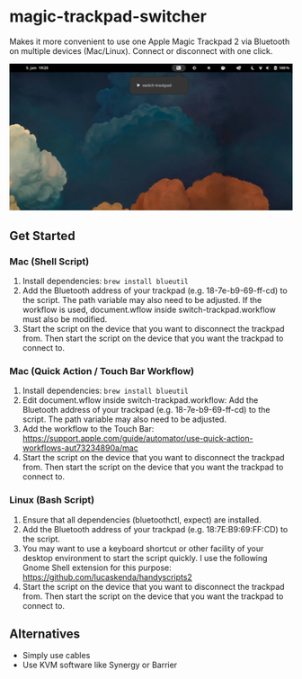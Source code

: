 # magic-trackpad-switcher
Makes it more convenient to use one Apple Magic Trackpad 2 via Bluetooth on multiple devices (Mac/Linux). 
Connect or disconnect with one click.

![preview](preview.png?raw=true "Preview")

## Get Started
### Mac (Shell Script)
1. Install dependencies: `brew install blueutil`
2. Add the Bluetooth address of your trackpad (e.g. 18-7e-b9-69-ff-cd) to the script. The path variable may also need to be adjusted. If the workflow is used, document.wflow inside switch-trackpad.workflow must also be modified.
3. Start the script on the device that you want to disconnect the trackpad from. Then start the script on the device that you want the trackpad to connect to.

### Mac (Quick Action / Touch Bar Workflow)
1. Install dependencies: `brew install blueutil`
2. Edit document.wflow inside switch-trackpad.workflow: Add the Bluetooth address of your trackpad (e.g. 18-7e-b9-69-ff-cd) to the script. The path variable may also need to be adjusted.
3. Add the workflow to the Touch Bar: https://support.apple.com/guide/automator/use-quick-action-workflows-aut73234890a/mac
4. Start the script on the device that you want to disconnect the trackpad from. Then start the script on the device that you want the trackpad to connect to.

### Linux (Bash Script)
1. Ensure that all dependencies (bluetoothctl, expect) are installed.
2. Add the Bluetooth address of your trackpad (e.g. 18:7E:B9:69:FF:CD) to the script.
3. You may want to use a keyboard shortcut or other facility of your desktop environment to start the script quickly. I use the following Gnome Shell extension for this purpose: https://github.com/lucaskenda/handyscripts2
4. Start the script on the device that you want to disconnect the trackpad from. Then start the script on the device that you want the trackpad to connect to.


## Alternatives
* Simply use cables
* Use KVM software like Synergy or Barrier
